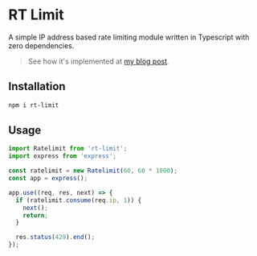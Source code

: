 # RT Limit

A simple IP address based rate limiting module written in Typescript with zero dependencies.

> See how it's implemented at [my blog post](https://nocache.org/p/build-a-ip-based-rate-limiting-module-in-node-js-with-typescript).

## Installation

```sh
npm i rt-limit
```

## Usage

```ts
import Ratelimit from 'rt-limit';
import express from 'express';

const ratelimit = new Ratelimit(60, 60 * 1000);
const app = express();

app.use((req, res, next) => {
  if (ratelimit.consume(req.ip, 1)) {
    next();
    return;
  }

  res.status(429).end();
});
```

